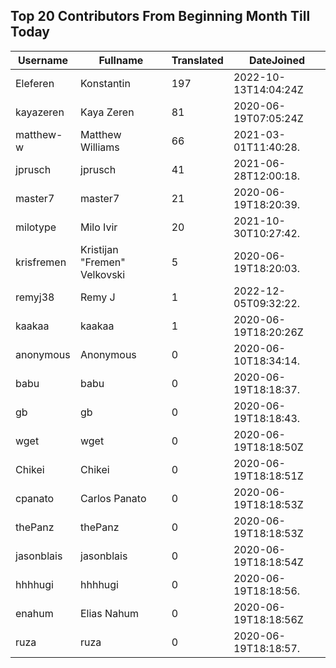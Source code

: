 ## Top 20 Contributors From Beginning Month Till Today ##
|Username|Fullname|Translated|DateJoined|
|--------|--------|----------|----------|
|Eleferen|Konstantin|197|2022-10-13T14:04:24Z|
|kayazeren|Kaya Zeren|81|2020-06-19T07:05:24Z|
|matthew-w|Matthew Williams|66|2021-03-01T11:40:28.|
|jprusch|jprusch|41|2021-06-28T12:00:18.|
|master7|master7|21|2020-06-19T18:20:39.|
|milotype|Milo Ivir|20|2021-10-30T10:27:42.|
|krisfremen|Kristijan "Fremen" Velkovski|5|2020-06-19T18:20:03.|
|remyj38|Remy J|1|2022-12-05T09:32:22.|
|kaakaa|kaakaa|1|2020-06-19T18:20:26Z|
|anonymous|Anonymous|0|2020-06-10T18:34:14.|
|babu|babu|0|2020-06-19T18:18:37.|
|gb|gb|0|2020-06-19T18:18:43.|
|wget|wget|0|2020-06-19T18:18:50Z|
|Chikei|Chikei|0|2020-06-19T18:18:51Z|
|cpanato|Carlos Panato|0|2020-06-19T18:18:53Z|
|thePanz|thePanz|0|2020-06-19T18:18:53Z|
|jasonblais|jasonblais|0|2020-06-19T18:18:54Z|
|hhhhugi|hhhhugi|0|2020-06-19T18:18:56.|
|enahum|Elias  Nahum|0|2020-06-19T18:18:56Z|
|ruza|ruza|0|2020-06-19T18:18:57.|
